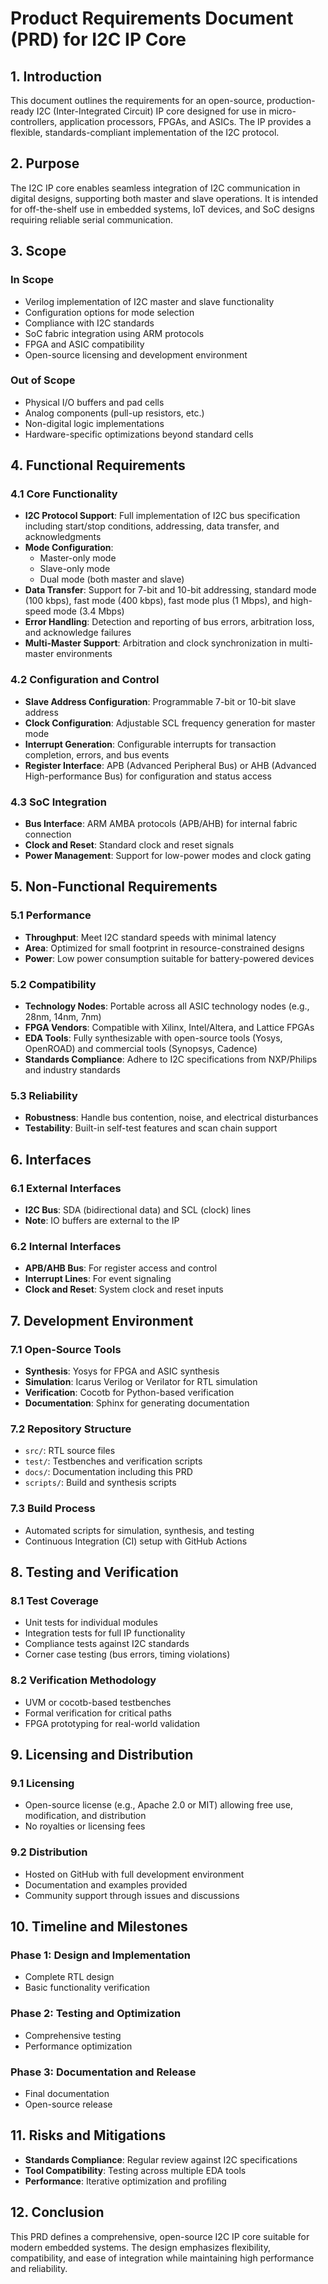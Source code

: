 # Product Requirements Document (PRD) for I2C IP Core

## 1. Introduction

This document outlines the requirements for an open-source, production-ready I2C (Inter-Integrated Circuit) IP core designed for use in micro-controllers, application processors, FPGAs, and ASICs. The IP provides a flexible, standards-compliant implementation of the I2C protocol.

## 2. Purpose

The I2C IP core enables seamless integration of I2C communication in digital designs, supporting both master and slave operations. It is intended for off-the-shelf use in embedded systems, IoT devices, and SoC designs requiring reliable serial communication.

## 3. Scope

### In Scope
- Verilog implementation of I2C master and slave functionality
- Configuration options for mode selection
- Compliance with I2C standards
- SoC fabric integration using ARM protocols
- FPGA and ASIC compatibility
- Open-source licensing and development environment

### Out of Scope
- Physical I/O buffers and pad cells
- Analog components (pull-up resistors, etc.)
- Non-digital logic implementations
- Hardware-specific optimizations beyond standard cells

## 4. Functional Requirements

### 4.1 Core Functionality
- **I2C Protocol Support**: Full implementation of I2C bus specification including start/stop conditions, addressing, data transfer, and acknowledgments
- **Mode Configuration**:
  - Master-only mode
  - Slave-only mode
  - Dual mode (both master and slave)
- **Data Transfer**: Support for 7-bit and 10-bit addressing, standard mode (100 kbps), fast mode (400 kbps), fast mode plus (1 Mbps), and high-speed mode (3.4 Mbps)
- **Error Handling**: Detection and reporting of bus errors, arbitration loss, and acknowledge failures
- **Multi-Master Support**: Arbitration and clock synchronization in multi-master environments

### 4.2 Configuration and Control
- **Slave Address Configuration**: Programmable 7-bit or 10-bit slave address
- **Clock Configuration**: Adjustable SCL frequency generation for master mode
- **Interrupt Generation**: Configurable interrupts for transaction completion, errors, and bus events
- **Register Interface**: APB (Advanced Peripheral Bus) or AHB (Advanced High-performance Bus) for configuration and status access

### 4.3 SoC Integration
- **Bus Interface**: ARM AMBA protocols (APB/AHB) for internal fabric connection
- **Clock and Reset**: Standard clock and reset signals
- **Power Management**: Support for low-power modes and clock gating

## 5. Non-Functional Requirements

### 5.1 Performance
- **Throughput**: Meet I2C standard speeds with minimal latency
- **Area**: Optimized for small footprint in resource-constrained designs
- **Power**: Low power consumption suitable for battery-powered devices

### 5.2 Compatibility
- **Technology Nodes**: Portable across all ASIC technology nodes (e.g., 28nm, 14nm, 7nm)
- **FPGA Vendors**: Compatible with Xilinx, Intel/Altera, and Lattice FPGAs
- **EDA Tools**: Fully synthesizable with open-source tools (Yosys, OpenROAD) and commercial tools (Synopsys, Cadence)
- **Standards Compliance**: Adhere to I2C specifications from NXP/Philips and industry standards

### 5.3 Reliability
- **Robustness**: Handle bus contention, noise, and electrical disturbances
- **Testability**: Built-in self-test features and scan chain support

## 6. Interfaces

### 6.1 External Interfaces
- **I2C Bus**: SDA (bidirectional data) and SCL (clock) lines
- **Note**: IO buffers are external to the IP

### 6.2 Internal Interfaces
- **APB/AHB Bus**: For register access and control
- **Interrupt Lines**: For event signaling
- **Clock and Reset**: System clock and reset inputs

## 7. Development Environment

### 7.1 Open-Source Tools
- **Synthesis**: Yosys for FPGA and ASIC synthesis
- **Simulation**: Icarus Verilog or Verilator for RTL simulation
- **Verification**: Cocotb for Python-based verification
- **Documentation**: Sphinx for generating documentation

### 7.2 Repository Structure
- `src/`: RTL source files
- `test/`: Testbenches and verification scripts
- `docs/`: Documentation including this PRD
- `scripts/`: Build and synthesis scripts

### 7.3 Build Process
- Automated scripts for simulation, synthesis, and testing
- Continuous Integration (CI) setup with GitHub Actions

## 8. Testing and Verification

### 8.1 Test Coverage
- Unit tests for individual modules
- Integration tests for full IP functionality
- Compliance tests against I2C standards
- Corner case testing (bus errors, timing violations)

### 8.2 Verification Methodology
- UVM or cocotb-based testbenches
- Formal verification for critical paths
- FPGA prototyping for real-world validation

## 9. Licensing and Distribution

### 9.1 Licensing
- Open-source license (e.g., Apache 2.0 or MIT) allowing free use, modification, and distribution
- No royalties or licensing fees

### 9.2 Distribution
- Hosted on GitHub with full development environment
- Documentation and examples provided
- Community support through issues and discussions

## 10. Timeline and Milestones

### Phase 1: Design and Implementation
- Complete RTL design
- Basic functionality verification

### Phase 2: Testing and Optimization
- Comprehensive testing
- Performance optimization

### Phase 3: Documentation and Release
- Final documentation
- Open-source release

## 11. Risks and Mitigations

- **Standards Compliance**: Regular review against I2C specifications
- **Tool Compatibility**: Testing across multiple EDA tools
- **Performance**: Iterative optimization and profiling

## 12. Conclusion

This PRD defines a comprehensive, open-source I2C IP core suitable for modern embedded systems. The design emphasizes flexibility, compatibility, and ease of integration while maintaining high performance and reliability.
